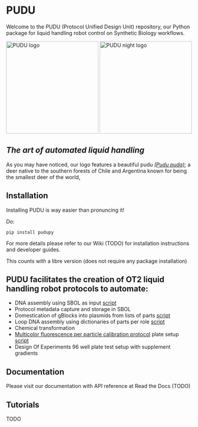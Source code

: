# PUDU
Welcome to the PUDU (Protocol Unified Design Unit) repository, our Python package for liquid handling robot control on Synthetic Biology workflows.


<img src="https://github.com/RudgeLab/PUDU/blob/main/images/PUDU_Monet.jpeg#gh-light-mode-only" alt="PUDU logo" width="250"/>
<img src="https://github.com/RudgeLab/PUDU/blob/main/images/PUDU_Ukiyo_e.jpeg#gh-dark-mode-only" alt="PUDU night logo" width="250"/>

## *The art of automated liquid handling*

As you may have noticed, our logo features a beautiful pudu _[(Pudu puda)](https://en.wikipedia.org/wiki/Pudu)_; a deer native to the southern forests of Chile and Argentina known for being the smallest deer of the world[.](https://youtu.be/xRQnJyP77tY)


## Installation

Installing PUDU is way easier than pronuncing it! 

Do:

`pip install pudupy`

For more details please refer to our Wiki (TODO) for installation instructions and developer guides.

This counts with a libre version (does not require any package installation)

## PUDU facilitates the creation of OT2 liquid handling robot protocols to automate:

- DNA assembly using SBOL as input [script](https://github.com/RudgeLab/PUDU/blob/main/scripts/run_Loop_assembly.py)
- Protocol metadata capture and storage in SBOL
- Domestication of gBlocks into plasmids from lists of parts [script](https://github.com/RudgeLab/PUDU/blob/main/scripts/run_Domestication.py)
- Loop DNA assembly using dictionaries of parts per role [script](https://github.com/RudgeLab/PUDU/blob/main/scripts/run_Loop_assembly.py)
- Chemical transformation
- [Multicolor fluorescence per particle calibration protocol](https://old.igem.org/wiki/images/a/a4/InterLab_2022_-_Calibration_Protocol_v2.pdf) plate setup [script](https://github.com/RudgeLab/PUDU/blob/main/scripts/run_iGEM2022_rgb_od_libre.py)
- Design Of Experiments 96 well plate test setup with supplement gradients

## Documentation

 Please visit our documentation with API reference at Read the Docs (TODO)

## Tutorials

TODO
